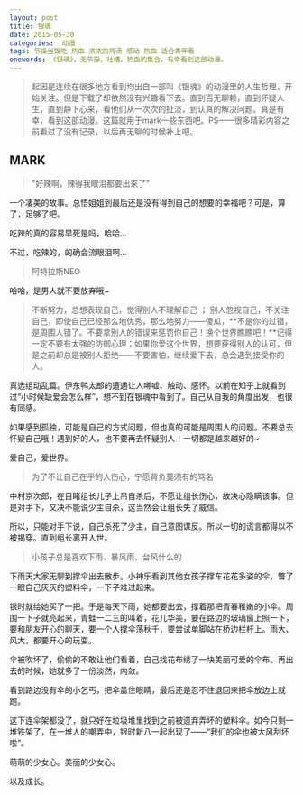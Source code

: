 ```yaml
---
layout: post
title: 银魂
date: 2015-05-30
categories:  动漫
tags: 节操当饭吃 热血 浓浓的鸡汤 感动 热血 适合青年看
onewords: 《银魂》，无节操、吐槽、热血的集合，有幸看到这部动漫。
---
```

> 起因是连续在很多地方看到均出自一部叫《银魂》的动漫里的人生哲理，开始关注。但是下载了却依然没有兴趣看下去。直到百无聊赖，直到怀疑人生，直到静下心来，看他们从一次次的扯淡，到认真的解决问题。真是有幸，看到这部动漫。这篇就用于mark一些东西吧。PS——很多精彩内容之前看过了没有记录，以后再无聊的时候补上吧。
 

## MARK

> "好辣啊，辣得我眼泪都要出来了"

一个凄美的故事。总悟姐姐到最后还是没有得到自己的想要的幸福吧？可是，算了，足够了吧。

吃辣的真的容易早死是吗，哈哈...

不过，吃辣的，的确会流眼泪啊...

> 阿特拉斯NEO

哈哈，是男人就不要放弃哦~


> 不断努力，总想表现自己，觉得别人不理解自己 ； 别人忽视自己，不关注自己，即使自己已经那么地优秀，那么地努力——傻瓜，**不是你的过错，是周围人错了。不要拿别人的错误来惩罚你自己！换个世界瞧瞧吧！**记得一定不要有太强的防御心理；如果你爱这个世界，想要获得别人的认可，但是之前却总是被别人拒绝——不要害怕，继续爱下去，总会遇到接受你的人。

真选组动乱篇。伊东鸭太郎的遭遇让人唏嘘、触动、感怀。以前在知乎上就看到过“小时候缺爱会怎么样”，想不到在银魂中看到了。自己从自我的角度出发，也很有同感。

如果感到孤独，可能是自己的方式问题，但也真的可能是周围人的问题。不要总去怀疑自己哦！遇到好的人，也不要再去怀疑别人！一切都是越来越好的~

爱自己，爱世界。

> 为了不让自己在乎的人伤心，宁愿背负莫须有的骂名

中村京次郎，在目睹组长儿子上吊自杀后，不愿让组长伤心，故决心隐瞒该事。但是对手下，又决不能说少主自杀，这当然会让组长失了威信。

所以，只能对手下说，自己杀死了少主，自己意图谋反。所以一切的谎言都得以不被揭穿。直到组长离开人世。

> 小孩子总是喜欢下雨、暴风雨、台风什么的

下雨天大家无聊到撑伞出去散步。小神乐看到其他女孩子撑车花花多姿的伞，瞥了一眼自己灰灰的塑料伞，一下子难过起来。

银时就给她买了一把。于是每天下雨，她都要出去，撑着那把青春稚嫩的小伞。周围一下子就亮起来，青蛙一二三的叫着，花儿华美，要在路边的玻璃窗上照一下，要和朋友开心的聊天，要一个人撑伞荡秋千，要尝试单脚站在桥边栏杆上。雨大、风大，都要开心的玩耍。

伞被吹坏了，偷偷的不敢让他们看着，自己找花布绣了一块美丽可爱的伞布。再出去的时候，她就多了一份淡然，内敛。

看到路边没有伞的小乞丐，把伞盖住眼睛，最后还是忍不住退回来把伞放边上就跑。

这下连伞架都没了，就只好在垃圾堆里找到之前被遗弃弄坏的塑料伞。如今只剩一堆铁架了，在一堆人的嘲弄中，银时新八一起出现了——“我们的伞也被大风刮坏啦”。

萌萌的少女心。美丽的少女心。

以及成长。



